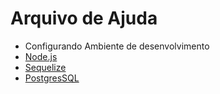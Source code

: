 # Arquivo de Ajuda

- Configurando Ambiente de desenvolvimento
- [Node.js](/src/node/index.md)
- [Sequelize](/src/sequelize/index)
- [PostgresSQL](/src/postgresSQL/index)
